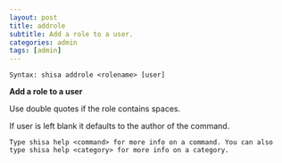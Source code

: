```yaml
---
layout: post
title: addrole
subtitle: Add a role to a user.
categories: admin
tags: [admin]
---
```


`Syntax: shisa addrole <rolename> [user]`

**Add a role to a user**

Use double quotes if the role contains spaces.

If user is left blank it defaults to the author of the command.

```
Type shisa help <command> for more info on a command. You can also type shisa help <category> for more info on a category.
```